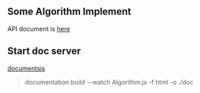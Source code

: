 ## Some Algorithm Implement

API document is [here](http://jerryni.github.io/algorithm/doc/)

## Start doc server 

[documentsjs](https://github.com/documentationjs/documentation)

> documentation build --watch Algorithm.js -f html -o ./doc
